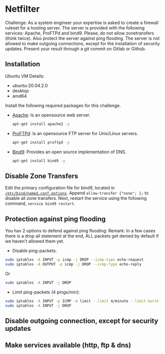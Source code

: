 # Netfilter
Challenge:
As a system engineer your expertise is asked to create a firewall ruleset for a hosting server.
The server is provided with the following services: Apache, ProFTPd and bind9. Please, do not allow zonetransfers (think twice). Also protect the server against ping flooding. The server is not allowed to make outgoing connections, except for the installation of security updates.
Present your result through a git commit on Gitlab or Github.

## Installation
Ubuntu VM Details:
- ubuntu-20.04.2.0
- desktop
- amd64

Install the following required packages for this challenge.
- [Apache](https://www.apache.org/): Is an opensource web server.
  ```bash
  apt-get install apache2 -y
  ```
- [ProFTPd](http://www.proftpd.org/): Is an opensource FTP server for Unix/Linux servers.
  ```bash
  apt-get install proftpd -y
  ```
- [Bind9](https://wiki.debian.org/Bind9): Provides an open source implementation of DNS.
  ```bash
  apt-get install bind9 -y
  ```

## Disable Zone Transfers
Edit the primary configuration file for bind9, located in [```/etc/bind/named.conf.options```](/etc/bin/named.conf.options).
Append ```allow-transfer {"none"; };``` to disable all zone transfers.
Next, restart the service using the following command, ```service bind9 restart```.


## Protection against ping flooding
You hav 2 options to defend against ping flooding:
Remark: In a few cases there is a drop all statement at the end, ALL packets get denied by default if we haven't allowed them yet.
- Disable ping-packets:
```bash
sudo iptables -A INPUT -p icmp -j DROP --icmp-type echo-request
sudo iptables -A OUTPUT -p icmp -j DROP --icmp-type echo-reply
```
Or
```bash
sudo iptables -A INPUT -j DROP
```
- Limit ping-packets (4 pings/min):
```bash
sudo iptables -A INPUT -p ICMP -m limit --limit 4/minute --limit-burst 8 -j ACCEPT
sudo iptables -A INPUT -j DROP
```
## Disable outgoing connection, except for security updates

## Make services available (http, ftp & dns)
